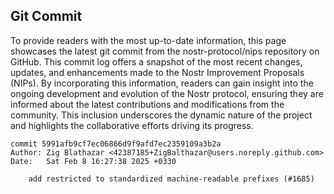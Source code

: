 ## Git Commit
To provide readers with the most up-to-date information, this page showcases the latest git commit from the nostr-protocol/nips repository on GitHub. This commit log offers a snapshot of the most recent changes, updates, and enhancements made to the Nostr Improvement Proposals (NIPs). By incorporating this information, readers can gain insight into the ongoing development and evolution of the Nostr protocol, ensuring they are informed about the latest contributions and modifications from the community. This inclusion underscores the dynamic nature of the project and highlights the collaborative efforts driving its progress.

```shell
commit 5991afb9cf7ec06866d9f9afd7ec2359109a3b2a
Author: Zig Blathazar <42387185+ZigBalthazar@users.noreply.github.com>
Date:   Sat Feb 8 16:27:38 2025 +0330

    add restricted to standardized machine-readable prefixes (#1685)
```
